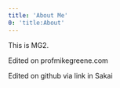 ```yaml
---
title: 'About Me'
0: 'title:About'
---
```


This is MG2.

Edited on profmikegreene.com

Edited on github via link in Sakai
